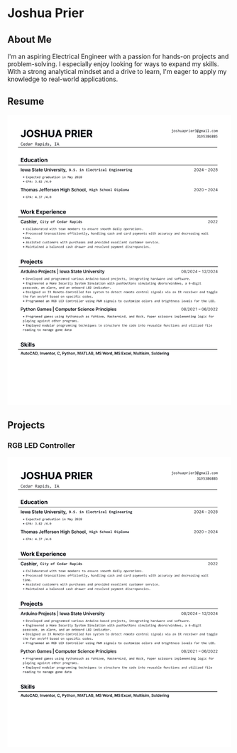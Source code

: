 # Joshua Prier

## About Me
I'm an aspiring Electrical Engineer with a passion for hands-on projects and problem-solving. I especially enjoy looking for ways to expand my skills. With a strong analytical mindset and a drive to learn, I'm eager to apply my knowledge to real-world applications.

## Resume

![resume](Resume-1.png)
## Projects

### RGB LED Controller
![resume](Resume-1.png)
